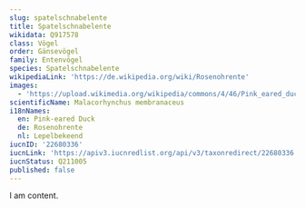 ```yaml
---
slug: spatelschnabelente
title: Spatelschnabelente
wikidata: Q917578
class: Vögel
order: Gänsevögel
family: Entenvögel
species: Spatelschnabelente
wikipediaLink: 'https://de.wikipedia.org/wiki/Rosenohrente'
images:
  - 'https://upload.wikimedia.org/wikipedia/commons/4/46/Pink_eared_duck.jpg'
scientificName: Malacorhynchus membranaceus
i18nNames:
  en: Pink-eared Duck
  de: Rosenohrente
  nl: Lepelbekeend
iucnID: '22680336'
iucnLink: 'https://apiv3.iucnredlist.org/api/v3/taxonredirect/22680336'
iucnStatus: Q211005
published: false
---
```


I am content.
